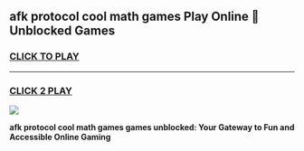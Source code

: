 
## afk protocol cool math games Play Online 👋 Unblocked Games
<h3>
<a href="https://news.freeplayer.one?title=afk_protocol_cool_math_games&ref=17CMG">CLICK TO PLAY</a></h3>
<hr>

<h3>
<a href="https://news.freeplayer.one?title=afk_protocol_cool_math_games&ref=17CMG">CLICK 2 PLAY</a>
  
</h3>

<a href="https://news.freeplayer.one?title=afk_protocol_cool_math_games&ref=17CMG/"><img src="https://clearcache.store/games.png"></a>


**afk protocol cool math games games unblocked: Your Gateway to Fun and Accessible Online Gaming**

